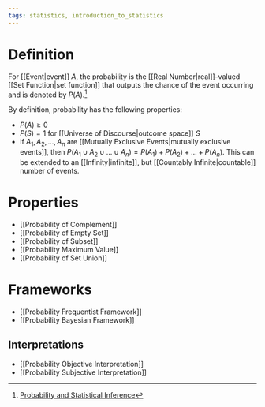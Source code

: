 ```yaml
---
tags: statistics, introduction_to_statistics
---
```


# Definition

For [[Event|event]] $A$, the probability is the [[Real Number|real]]-valued [[Set Function|set function]] that outputs the chance of the event occurring and is denoted by $P(A)$.[^1] 

By definition, probability has the following properties:
- $P(A) \geq 0$
- $P(S) = 1$ for [[Universe of Discourse|outcome space]] $S$
- if $A_1, A_2, \dots, A_n$ are [[Mutually Exclusive Events|mutually exclusive events]], then $P(A_1 \cup A_2 \cup \dots \cup A_n) = P(A_1) + P(A_2) + \dots + P(A_n)$. This can be extended to an [[Infinity|infinite]], but [[Countably Infinite|countable]] number of events.

# Properties
- [[Probability of Complement]]
- [[Probability of Empty Set]]
- [[Probability of Subset]]
- [[Probability Maximum Value]]
- [[Probability of Set Union]]

# Frameworks
- [[Probability Frequentist Framework]]
- [[Probability Bayesian Framework]]

## Interpretations
- [[Probability Objective Interpretation]]
- [[Probability Subjective Interpretation]]


[^1]: [Probability and Statistical Inference](zotero://open-pdf/library/items/RM5FREYV?page=13)